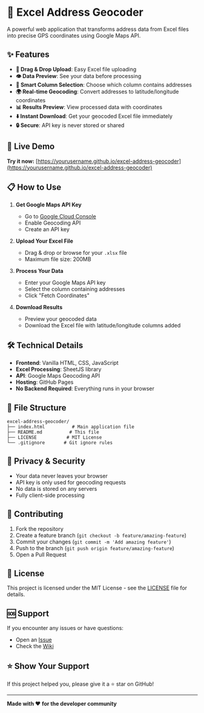 # 📍 Excel Address Geocoder

A powerful web application that transforms address data from Excel files into precise GPS coordinates using Google Maps API.

## ✨ Features

- **🔄 Drag & Drop Upload**: Easy Excel file uploading
- **👁️ Data Preview**: See your data before processing
- **🎯 Smart Column Selection**: Choose which column contains addresses
- **🌍 Real-time Geocoding**: Convert addresses to latitude/longitude coordinates
- **📊 Results Preview**: View processed data with coordinates
- **⬇️ Instant Download**: Get your geocoded Excel file immediately
- **🔒 Secure**: API key is never stored or shared

## 🚀 Live Demo

**Try it now:** [https://yourusername.github.io/excel-address-geocoder](https://yourusername.github.io/excel-address-geocoder)

## 📋 How to Use

1. **Get Google Maps API Key**
   - Go to [Google Cloud Console](https://console.cloud.google.com/)
   - Enable Geocoding API
   - Create an API key

2. **Upload Your Excel File**
   - Drag & drop or browse for your `.xlsx` file
   - Maximum file size: 200MB

3. **Process Your Data**
   - Enter your Google Maps API key
   - Select the column containing addresses
   - Click "Fetch Coordinates"

4. **Download Results**
   - Preview your geocoded data
   - Download the Excel file with latitude/longitude columns added

## 🛠️ Technical Details

- **Frontend**: Vanilla HTML, CSS, JavaScript
- **Excel Processing**: SheetJS library
- **API**: Google Maps Geocoding API
- **Hosting**: GitHub Pages
- **No Backend Required**: Everything runs in your browser

## 📁 File Structure

```
excel-address-geocoder/
├── index.html          # Main application file
├── README.md          # This file
├── LICENSE           # MIT License
└── .gitignore       # Git ignore rules
```

## 🔐 Privacy & Security

- Your data never leaves your browser
- API key is only used for geocoding requests
- No data is stored on any servers
- Fully client-side processing

## 🤝 Contributing

1. Fork the repository
2. Create a feature branch (`git checkout -b feature/amazing-feature`)
3. Commit your changes (`git commit -m 'Add amazing feature'`)
4. Push to the branch (`git push origin feature/amazing-feature`)
5. Open a Pull Request

## 📜 License

This project is licensed under the MIT License - see the [LICENSE](LICENSE) file for details.

## 🆘 Support

If you encounter any issues or have questions:
- Open an [Issue](https://github.com/yourusername/excel-address-geocoder/issues)
- Check the [Wiki](https://github.com/yourusername/excel-address-geocoder/wiki)

## ⭐ Show Your Support

If this project helped you, please give it a ⭐ star on GitHub!

---

**Made with ❤️ for the developer community**

